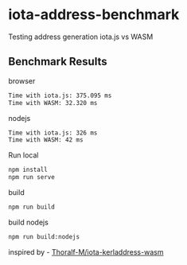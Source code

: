
# iota-address-benchmark
Testing address generation iota.js vs WASM

## Benchmark Results

browser
```bash
Time with iota.js: 375.095 ms
Time with WASM: 32.320 ms
```

nodejs
```bash
Time with iota.js: 326 ms
Time with WASM: 42 ms
```

Run local
```bash
npm install
npm run serve
```

build
```bash
npm run build
```

build nodejs
```bash
npm run build:nodejs
```


inspired by - [Thoralf-M/iota-kerladdress-wasm](https://github.com/Thoralf-M/iota-kerladdress-wasm)